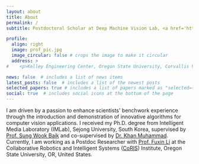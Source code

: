```yaml
---
layout: about
title: About
permalink: /
subtitle: Postdoctoral Scholar at Deep Machine Vision Lab, <a href='https://oregonstate.edu/'>Oregon State University</a>, Corvallis 97331, Oregon, USA

profile:
  align: right
  image: prof_pic.jpg
  image_circular: false # crops the image to make it circular
  address: >
#    <p>Kelley Engineering Center, Oregon State University, Corvallis 97331, Oregon USA</p>

news: false  # includes a list of news items
latest_posts: false  # includes a list of the newest posts
selected_papers: true # includes a list of papers marked as "selected={true}"
social: true  # includes social icons at the bottom of the page
---
```


I am driven by a passion to enhance scientists' benchwork experience through the introduction and demonstration of innovative algorithms for computer vision applications. I received my Ph.D. degree from Intelligent Media Laboratory (IMLab), Sejong University, South Korea, supervised by [Prof. Sung Wook Baik](https://scholar.google.com.pk/citations?user=9tXoIf0AAAAJ&hl=en&authuser=1) and co-supervised by [Dr. Khan Muhammad](https://scholar.google.com.pk/citations?user=k5oUZyQAAAAJ&hl). Currently, I am working as a Postdoc Researcher with [Prof. Fuxin Li](https://scholar.google.com/citations?user=snDpfA0AAAAJ&hl=en) at the Collaborative Robotics and Intelligent Systems ([CoRIS](https://robotics.oregonstate.edu/)) Institute, Oregon State University, OR, United States. 
